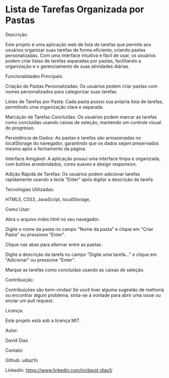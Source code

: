 # Lista de Tarefas Organizada por Pastas

Descrição:

Este projeto é uma aplicação web de lista de tarefas que permite aos usuários organizar suas tarefas de forma eficiente, criando pastas personalizadas. Com uma interface intuitiva e fácil de usar, os usuários podem criar listas de tarefas separadas por pastas, facilitando a organização e o gerenciamento de suas atividades diárias.

Funcionalidades Principais:

Criação de Pastas Personalizadas: Os usuários podem criar pastas com nomes personalizados para categorizar suas tarefas.

Listas de Tarefas por Pasta: Cada pasta possui sua própria lista de tarefas, permitindo uma organização clara e separada.

Marcação de Tarefas Concluídas: Os usuários podem marcar as tarefas como concluídas usando caixas de seleção, mantendo um controle visual do progresso.

Persistência de Dados: As pastas e tarefas são armazenadas no localStorage do navegador, garantindo que os dados sejam preservados mesmo após o fechamento da página.

Interface Amigável: A aplicação possui uma interface limpa e organizada, com botões arredondados, cores suaves e design responsivo.

Adição Rápida de Tarefas: Os usuários podem adicionar tarefas rapidamente usando a tecla "Enter" após digitar a descrição da tarefa.

Tecnologias Utilizadas:

HTML5, 
CSS3, 
JavaScript, 
localStorage, 

Como Usar:

Abra o arquivo index.html no seu navegador.

Digite o nome da pasta no campo "Nome da pasta" e clique em "Criar Pasta" ou pressione "Enter".

Clique nas abas para alternar entre as pastas.

Digite a descrição da tarefa no campo "Digite uma tarefa..." e clique em "Adicionar" ou pressione "Enter".

Marque as tarefas como concluídas usando as caixas de seleção.

Contribuição:

Contribuições são bem-vindas! Se você tiver alguma sugestão de melhoria ou encontrar algum problema, sinta-se à vontade para abrir uma issue ou enviar um pull request.

Licença:

Este projeto está sob a licença MIT.

Autor:

David Dias

Contato:

Github: udiaz1n

LinkedIn: https://www.linkedin.com/in/david-dias1/

